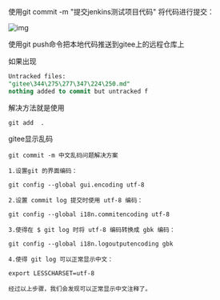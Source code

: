 使用git commit -m "提交jenkins测试项目代码" 将代码进行提交：

![img](https://img2018.cnblogs.com/blog/1236645/201907/1236645-20190715213324467-1266019528.png)

使用git push命令把本地代码推送到gitee上的远程仓库上



如果出现

```sql
Untracked files:         
"gitee\344\275\277\347\224\250.md"
nothing added to commit but untracked f
```

解决方法就是使用

```git
git add  .
```





gitee显示乱码

```git
git commit -m 中文乱码问题解决方案

1.设置git 的界面编码：

git config --global gui.encoding utf-8

2.设置 commit log 提交时使用 utf-8 编码：

git config --global i18n.commitencoding utf-8

3.使得在 $ git log 时将 utf-8 编码转换成 gbk 编码：

git config --global i18n.logoutputencoding gbk

4.使得 git log 可以正常显示中文：

export LESSCHARSET=utf-8

经过以上步骤，我们会发现可以正常显示中文注释了。
```

